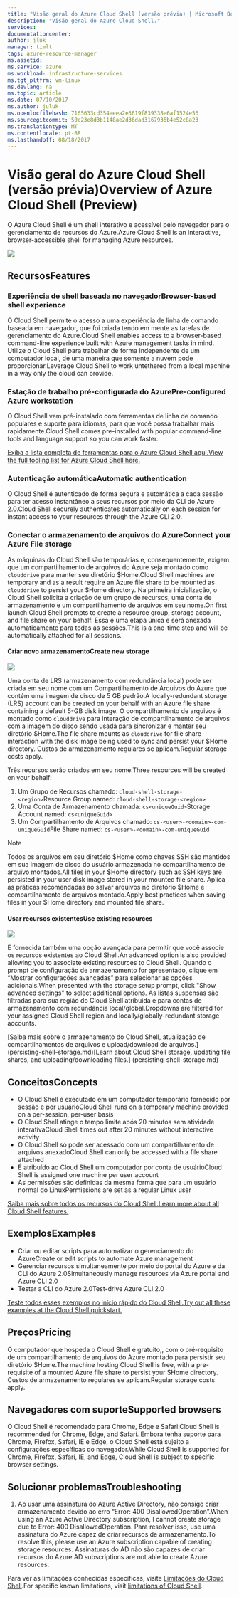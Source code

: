 ```yaml
---
title: "Visão geral do Azure Cloud Shell (versão prévia) | Microsoft Docs"
description: "Visão geral do Azure Cloud Shell."
services: 
documentationcenter: 
author: jluk
manager: timlt
tags: azure-resource-manager
ms.assetid: 
ms.service: azure
ms.workload: infrastructure-services
ms.tgt_pltfrm: vm-linux
ms.devlang: na
ms.topic: article
ms.date: 07/10/2017
ms.author: juluk
ms.openlocfilehash: 7165633cd354eeea2e3619f839338e6af1524e56
ms.sourcegitcommit: 50e23e8d3b1148ae2d36dad3167936b4e52c8a23
ms.translationtype: MT
ms.contentlocale: pt-BR
ms.lasthandoff: 08/18/2017
---
```

# <a name="overview-of-azure-cloud-shell-preview"></a><span data-ttu-id="8f09c-103">Visão geral do Azure Cloud Shell (versão prévia)</span><span class="sxs-lookup"><span data-stu-id="8f09c-103">Overview of Azure Cloud Shell (Preview)</span></span>
<span data-ttu-id="8f09c-104">O Azure Cloud Shell é um shell interativo e acessível pelo navegador para o gerenciamento de recursos do Azure.</span><span class="sxs-lookup"><span data-stu-id="8f09c-104">Azure Cloud Shell is an interactive, browser-accessible shell for managing Azure resources.</span></span>

![](media/overview-pic.png)

## <a name="features"></a><span data-ttu-id="8f09c-105">Recursos</span><span class="sxs-lookup"><span data-stu-id="8f09c-105">Features</span></span>
### <a name="browser-based-shell-experience"></a><span data-ttu-id="8f09c-106">Experiência de shell baseada no navegador</span><span class="sxs-lookup"><span data-stu-id="8f09c-106">Browser-based shell experience</span></span>
<span data-ttu-id="8f09c-107">O Cloud Shell permite o acesso a uma experiência de linha de comando baseada em navegador, que foi criada tendo em mente as tarefas de gerenciamento do Azure.</span><span class="sxs-lookup"><span data-stu-id="8f09c-107">Cloud Shell enables access to a browser-based command-line experience built with Azure management tasks in mind.</span></span> <span data-ttu-id="8f09c-108">Utilize o Cloud Shell para trabalhar de forma independente de um computador local, de uma maneira que somente a nuvem pode proporcionar.</span><span class="sxs-lookup"><span data-stu-id="8f09c-108">Leverage Cloud Shell to work untethered from a local machine in a way only the cloud can provide.</span></span>

### <a name="pre-configured-azure-workstation"></a><span data-ttu-id="8f09c-109">Estação de trabalho pré-configurada do Azure</span><span class="sxs-lookup"><span data-stu-id="8f09c-109">Pre-configured Azure workstation</span></span>
<span data-ttu-id="8f09c-110">O Cloud Shell vem pré-instalado com ferramentas de linha de comando populares e suporte para idiomas, para que você possa trabalhar mais rapidamente.</span><span class="sxs-lookup"><span data-stu-id="8f09c-110">Cloud Shell comes pre-installed with popular command-line tools and language support so you can work faster.</span></span>

[<span data-ttu-id="8f09c-111">Exiba a lista completa de ferramentas para o Azure Cloud Shell aqui.</span><span class="sxs-lookup"><span data-stu-id="8f09c-111">View the full tooling list for Azure Cloud Shell here.</span></span>](features.md#tools)

### <a name="automatic-authentication"></a><span data-ttu-id="8f09c-112">Autenticação automática</span><span class="sxs-lookup"><span data-stu-id="8f09c-112">Automatic authentication</span></span>
<span data-ttu-id="8f09c-113">O Cloud Shell é autenticado de forma segura e automática a cada sessão para ter acesso instantâneo a seus recursos por meio da CLI do Azure 2.0.</span><span class="sxs-lookup"><span data-stu-id="8f09c-113">Cloud Shell securely authenticates automatically on each session for instant access to your resources through the Azure CLI 2.0.</span></span>

### <a name="connect-your-azure-file-storage"></a><span data-ttu-id="8f09c-114">Conectar o armazenamento de arquivos do Azure</span><span class="sxs-lookup"><span data-stu-id="8f09c-114">Connect your Azure File storage</span></span>
<span data-ttu-id="8f09c-115">As máquinas do Cloud Shell são temporárias e, consequentemente, exigem que um compartilhamento de arquivos do Azure seja montado como `clouddrive` para manter seu diretório $Home.</span><span class="sxs-lookup"><span data-stu-id="8f09c-115">Cloud Shell machines are temporary and as a result require an Azure file share to be mounted as `clouddrive` to persist your $Home directory.</span></span>
<span data-ttu-id="8f09c-116">Na primeira inicialização, o Cloud Shell solicita a criação de um grupo de recursos, uma conta de armazenamento e um compartilhamento de arquivos em seu nome.</span><span class="sxs-lookup"><span data-stu-id="8f09c-116">On first launch Cloud Shell prompts to create a resource group, storage account, and file share on your behalf.</span></span> <span data-ttu-id="8f09c-117">Essa é uma etapa única e será anexada automaticamente para todas as sessões.</span><span class="sxs-lookup"><span data-stu-id="8f09c-117">This is a one-time step and will be automatically attached for all sessions.</span></span> 

#### <a name="create-new-storage"></a><span data-ttu-id="8f09c-118">Criar novo armazenamento</span><span class="sxs-lookup"><span data-stu-id="8f09c-118">Create new storage</span></span>
![](media/basic-storage.png)

<span data-ttu-id="8f09c-119">Uma conta de LRS (armazenamento com redundância local) pode ser criada em seu nome com um Compartilhamento de Arquivos do Azure que contém uma imagem de disco de 5 GB padrão.</span><span class="sxs-lookup"><span data-stu-id="8f09c-119">A locally-redundant storage (LRS) account can be created on your behalf with an Azure file share containing a default 5-GB disk image.</span></span> <span data-ttu-id="8f09c-120">O compartilhamento de arquivos é montado como `clouddrive` para interação de compartilhamento de arquivos com a imagem do disco sendo usada para sincronizar e manter seu diretório $Home.</span><span class="sxs-lookup"><span data-stu-id="8f09c-120">The file share mounts as `clouddrive` for file share interaction with the disk image being used to sync and persist your $Home directory.</span></span> <span data-ttu-id="8f09c-121">Custos de armazenamento regulares se aplicam.</span><span class="sxs-lookup"><span data-stu-id="8f09c-121">Regular storage costs apply.</span></span>

<span data-ttu-id="8f09c-122">Três recursos serão criados em seu nome:</span><span class="sxs-lookup"><span data-stu-id="8f09c-122">Three resources will be created on your behalf:</span></span>
1. <span data-ttu-id="8f09c-123">Um Grupo de Recursos chamado: `cloud-shell-storage-<region>`</span><span class="sxs-lookup"><span data-stu-id="8f09c-123">Resource Group named: `cloud-shell-storage-<region>`</span></span>
2. <span data-ttu-id="8f09c-124">Uma Conta de Armazenamento chamada: `cs<uniqueGuid>`</span><span class="sxs-lookup"><span data-stu-id="8f09c-124">Storage Account named: `cs<uniqueGuid>`</span></span>
3. <span data-ttu-id="8f09c-125">Um Compartilhamento de Arquivos chamado: `cs-<user>-<domain>-com-uniqueGuid`</span><span class="sxs-lookup"><span data-stu-id="8f09c-125">File Share named: `cs-<user>-<domain>-com-uniqueGuid`</span></span>

> [!Note]
> <span data-ttu-id="8f09c-126">Todos os arquivos em seu diretório $Home como chaves SSH são mantidos em sua imagem de disco do usuário armazenada no compartilhamento de arquivo montados.</span><span class="sxs-lookup"><span data-stu-id="8f09c-126">All files in your $Home directory such as SSH keys are persisted in your user disk image stored in your mounted file share.</span></span> <span data-ttu-id="8f09c-127">Aplica as práticas recomendadas ao salvar arquivos no diretório $Home e compartilhamento de arquivos montado.</span><span class="sxs-lookup"><span data-stu-id="8f09c-127">Apply best practices when saving files in your $Home directory and mounted file share.</span></span>

#### <a name="use-existing-resources"></a><span data-ttu-id="8f09c-128">Usar recursos existentes</span><span class="sxs-lookup"><span data-stu-id="8f09c-128">Use existing resources</span></span>
![](media/advanced-storage.png)

<span data-ttu-id="8f09c-129">É fornecida também uma opção avançada para permitir que você associe os recursos existentes ao Cloud Shell.</span><span class="sxs-lookup"><span data-stu-id="8f09c-129">An advanced option is also provided allowing you to associate existing resources to Cloud Shell.</span></span> <span data-ttu-id="8f09c-130">Quando o prompt de configuração de armazenamento for apresentado, clique em “Mostrar configurações avançadas” para selecionar as opções adicionais.</span><span class="sxs-lookup"><span data-stu-id="8f09c-130">When presented with the storage setup prompt, click "Show advanced settings" to select additional options.</span></span> <span data-ttu-id="8f09c-131">As listas suspensas são filtradas para sua região do Cloud Shell atribuída e para contas de armazenamento com redundância local/global.</span><span class="sxs-lookup"><span data-stu-id="8f09c-131">Dropdowns are filtered for your assigned Cloud Shell region and locally/globally-redundant storage accounts.</span></span>

<span data-ttu-id="8f09c-132">[Saiba mais sobre o armazenamento do Cloud Shell, atualização de compartilhamentos de arquivos e upload/download de arquivos.] (persisting-shell-storage.md)</span><span class="sxs-lookup"><span data-stu-id="8f09c-132">[Learn about Cloud Shell storage, updating file shares, and uploading/downloading files.] (persisting-shell-storage.md)</span></span>

## <a name="concepts"></a><span data-ttu-id="8f09c-133">Conceitos</span><span class="sxs-lookup"><span data-stu-id="8f09c-133">Concepts</span></span>
* <span data-ttu-id="8f09c-134">O Cloud Shell é executado em um computador temporário fornecido por sessão e por usuário</span><span class="sxs-lookup"><span data-stu-id="8f09c-134">Cloud Shell runs on a temporary machine provided on a per-session, per-user basis</span></span>
* <span data-ttu-id="8f09c-135">O Cloud Shell atinge o tempo limite após 20 minutos sem atividade interativa</span><span class="sxs-lookup"><span data-stu-id="8f09c-135">Cloud Shell times out after 20 minutes without interactive activity</span></span>
* <span data-ttu-id="8f09c-136">O Cloud Shell só pode ser acessado com um compartilhamento de arquivos anexado</span><span class="sxs-lookup"><span data-stu-id="8f09c-136">Cloud Shell can only be accessed with a file share attached</span></span>
* <span data-ttu-id="8f09c-137">É atribuído ao Cloud Shell um computador por conta de usuário</span><span class="sxs-lookup"><span data-stu-id="8f09c-137">Cloud Shell is assigned one machine per user account</span></span>
* <span data-ttu-id="8f09c-138">As permissões são definidas da mesma forma que para um usuário normal do Linux</span><span class="sxs-lookup"><span data-stu-id="8f09c-138">Permissions are set as a regular Linux user</span></span>

[<span data-ttu-id="8f09c-139">Saiba mais sobre todos os recursos do Cloud Shell.</span><span class="sxs-lookup"><span data-stu-id="8f09c-139">Learn more about all Cloud Shell features.</span></span>](features.md)

## <a name="examples"></a><span data-ttu-id="8f09c-140">Exemplos</span><span class="sxs-lookup"><span data-stu-id="8f09c-140">Examples</span></span>
* <span data-ttu-id="8f09c-141">Criar ou editar scripts para automatizar o gerenciamento do Azure</span><span class="sxs-lookup"><span data-stu-id="8f09c-141">Create or edit scripts to automate Azure management</span></span>
* <span data-ttu-id="8f09c-142">Gerenciar recursos simultaneamente por meio do portal do Azure e da CLI do Azure 2.0</span><span class="sxs-lookup"><span data-stu-id="8f09c-142">Simultaneously manage resources via Azure portal and Azure CLI 2.0</span></span>
* <span data-ttu-id="8f09c-143">Testar a CLI do Azure 2.0</span><span class="sxs-lookup"><span data-stu-id="8f09c-143">Test-drive Azure CLI 2.0</span></span>

[<span data-ttu-id="8f09c-144">Teste todos esses exemplos no início rápido do Cloud Shell.</span><span class="sxs-lookup"><span data-stu-id="8f09c-144">Try out all these examples at the Cloud Shell quickstart.</span></span>](quickstart.md)

## <a name="pricing"></a><span data-ttu-id="8f09c-145">Preços</span><span class="sxs-lookup"><span data-stu-id="8f09c-145">Pricing</span></span>
<span data-ttu-id="8f09c-146">O computador que hospeda o Cloud Shell é gratuito,, com o pré-requisito de um compartilhamento de arquivos do Azure montado para persistir seu diretório $Home.</span><span class="sxs-lookup"><span data-stu-id="8f09c-146">The machine hosting Cloud Shell is free, with a pre-requisite of a mounted Azure file share to persist your $Home directory.</span></span> <span data-ttu-id="8f09c-147">Custos de armazenamento regulares se aplicam.</span><span class="sxs-lookup"><span data-stu-id="8f09c-147">Regular storage costs apply.</span></span>

## <a name="supported-browsers"></a><span data-ttu-id="8f09c-148">Navegadores com suporte</span><span class="sxs-lookup"><span data-stu-id="8f09c-148">Supported browsers</span></span>
<span data-ttu-id="8f09c-149">O Cloud Shell é recomendado para Chrome, Edge e Safari.</span><span class="sxs-lookup"><span data-stu-id="8f09c-149">Cloud Shell is recommended for Chrome, Edge, and Safari.</span></span> <span data-ttu-id="8f09c-150">Embora tenha suporte para Chrome, Firefox, Safari, IE e Edge, o Cloud Shell está sujeito a configurações específicas do navegador.</span><span class="sxs-lookup"><span data-stu-id="8f09c-150">While Cloud Shell is supported for Chrome, Firefox, Safari, IE, and Edge, Cloud Shell is subject to specific browser settings.</span></span>

## <a name="troubleshooting"></a><span data-ttu-id="8f09c-151">Solucionar problemas</span><span class="sxs-lookup"><span data-stu-id="8f09c-151">Troubleshooting</span></span>
1. <span data-ttu-id="8f09c-152">Ao usar uma assinatura do Azure Active Directory, não consigo criar armazenamento devido ao erro “Error: 400 DisallowedOperation”.</span><span class="sxs-lookup"><span data-stu-id="8f09c-152">When using an Azure Active Directory subscription, I cannot create storage due to Error: 400 DisallowedOperation.</span></span> <span data-ttu-id="8f09c-153">Para resolver isso, use uma assinatura do Azure capaz de criar recursos de armazenamento.</span><span class="sxs-lookup"><span data-stu-id="8f09c-153">To resolve this, please use an Azure subscription capable of creating storage resources.</span></span> <span data-ttu-id="8f09c-154">Assinaturas do AD não são capazes de criar recursos do Azure.</span><span class="sxs-lookup"><span data-stu-id="8f09c-154">AD subscriptions are not able to create Azure resources.</span></span>

<span data-ttu-id="8f09c-155">Para ver as limitações conhecidas específicas, visite [Limitações do Cloud Shell](limitations.md).</span><span class="sxs-lookup"><span data-stu-id="8f09c-155">For specific known limitations, visit [limitations of Cloud Shell](limitations.md).</span></span>
